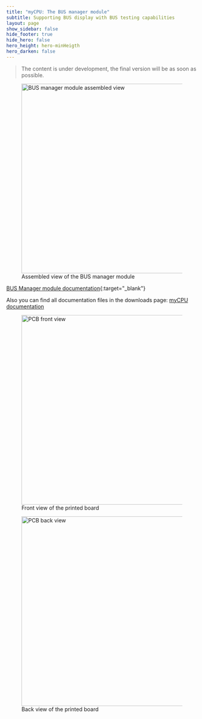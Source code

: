 ```yaml
---
title: "myCPU: The BUS manager module"
subtitle: Supporting BUS display with BUS testing capabilities
layout: page
show_sidebar: false
hide_footer: true
hide_hero: false
hero_height: hero-minHeigth
hero_darken: false
---
```

> The content is under development, the final version will be as soon as possible.

<figure class="center">
    <img src="{{ site.baseurl }}/img/mycpu/modules/bus_manager/bus_manager_assembled_min.png" alt="BUS manager module assembled view" title="Assembled view of the BUS manager module" width="500px">
    <figcaption>Assembled view of the BUS manager module</figcaption>
</figure>

[BUS Manager module documentation](/downloads/technical/myCPU_BUS_Manager_module_full.pdf){:target="_blank"}

Also you can find all documentation files in the downloads page: [myCPU documentation](/pages/en/mycpu/downloads/technical_docs)

<figure class="center">
    <img src="{{ site.baseurl }}/img/mycpu/modules/bus_manager/bus_manager_clear_front_min.png" alt="PCB front view" title="Front view of the printed board" width="500px">
    <figcaption>Front view of the printed board</figcaption>
</figure>
<figure class="center">
    <img src="{{ site.baseurl }}/img/mycpu/modules/bus_manager/bus_manager_clear_back_min.png" alt="PCB back view" title="Back view of the printed board" width="500px">
    <figcaption>Back view of the printed board</figcaption>
</figure>
